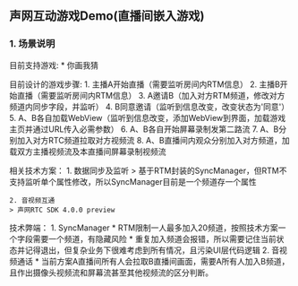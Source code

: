 ## 声网互动游戏Demo(直播间嵌入游戏)

### 1. 场景说明

目前支持游戏:
    * 你画我猜

目前设计的游戏步骤:
    1. 主播A开始直播（需要监听房间内RTM信息）
    2. 主播B开始直播（需要监听房间内RTM信息）
    3. A邀请B（加入对方RTM频道，修改对方频道内同步字段，并监听）
    4. B同意邀请（监听到信息改变，改变状态为'同意'）
    5. A、B各自加载WebView（监听到信息改变，添加WebView到界面，加载游戏主页并通过URL传入必需参数）
    6. A、B各自开始屏幕录制发第二路流
    7. A、B分别加入对方RTC频道拉取对方视频流
    8. A、B直播间内观众分别加入对方频道，加载双方主播视频流及本直播间屏幕录制视频流

相关技术方案：
    1. 数据同步及监听
    > 基于RTM封装的SyncManager，但RTM不支持监听单个属性修改，所以SyncManager目前是一个频道存一个属性

    2. 音视频互通
    > 声网RTC SDK 4.0.0 preview

技术弊端：
    1. SyncManager
        * RTM限制一人最多加入20频道，按照技术方案一个字段需要一个频道，有隐藏风险
        * 重复加入频道会报错，所以需要记住当前状态并记得退出，但复杂业务下很难考虑到所有情况，且污染UI层代码逻辑
    2. 音视频通话
        * 当前方案A直播间所有人会拉取B直播间画面，需要A所有人加入B频道，且作出摄像头视频流和屏幕流甚至其他视频流的区分判断。
